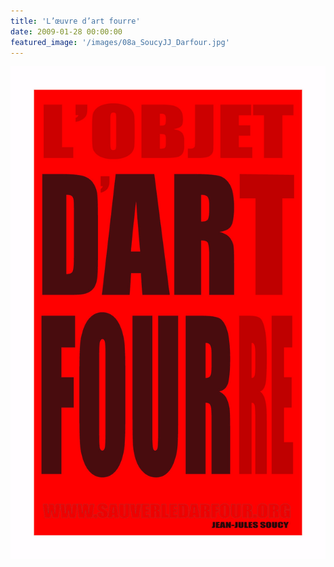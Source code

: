 ```yaml
---
title: 'L’œuvre d’art fourre'
date: 2009-01-28 00:00:00
featured_image: '/images/08a_SoucyJJ_Darfour.jpg'
---
```


![](/images/08a_SoucyJJ_Darfour.jpg)
